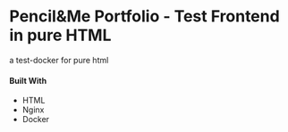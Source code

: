 # Pencil&Me Portfolio - Test Frontend in pure HTML
a test-docker for pure html

#### Built With

* HTML
* Nginx
* Docker
